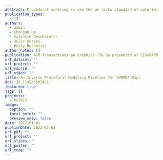 ```yaml
---
abstract: Procedural modeling is now the de facto standard of material modeling in industry. Procedural models can be edited and are easily extended, unlike pixel-based representations of captured materials. In this article, we present a semi-automatic pipeline for general material proceduralization. Given Spatially Varying Bidirectional Reflectance Distribution Functions (SVBRDFs) represented as sets of pixel maps, our pipeline decomposes them into a tree of sub-materials whose spatial distributions are encoded by their associated mask maps. This semi-automatic decomposition of material maps progresses hierarchically, driven by our new spectrum-aware material matting and instance-based decomposition methods. Each decomposed sub-material is proceduralized by a novel multi-layer noise model to capture local variations at different scales. Spatial distributions of these sub-materials are modeled either by a by-example inverse synthesis method recovering Point Process Texture Basis Functions (PPTBF) or via random sampling. To reconstruct procedural material maps, we propose a differentiable rendering-based optimization that recomposes all generated procedures together to maximize the similarity between our procedural models and the input material pixel maps. We evaluate our pipeline on a variety of synthetic and real materials. We demonstrate our method’s capacity to process a wide range of material types, eliminating the need for artist designed material graphs required in previous work. As fully procedural models, our results expand to arbitrary resolution and enable high-level user control of appearance.
publication_types:
  - "2"
authors:
  - admin
  - Chengan He
  - Valentin Deschaintre
  - Julie Dorsey
  - Holly Rushmeier
author_notes: []
publication: ACM Transactions on Graphics (To be presented at SIGGRAPH 2022)
url_dataset: ""
url_project: ""
url_source: ""
url_video: ""
title: An Inverse Procedural Modeling Pipeline for SVBRDF Maps
doi: 10.1145/3502431
featured: true
tags: []
projects:
  - hu2022
image:
  caption: ""
  focal_point: ""
  preview_only: false
date: 2022-01-01
publishDate: 2022-01-01
url_pdf: ""
url_project: ""
url_slides: ""
url_poster: ""
url_code: ""
---
```

